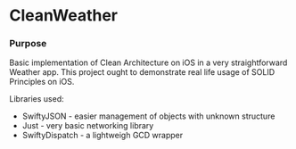 # CleanWeather

### Purpose

Basic implementation of Clean Architecture on iOS in a very straightforward Weather app. This project ought to demonstrate real life usage of SOLID Principles on iOS.

Libraries used:

 - SwiftyJSON - easier management of objects with unknown structure
 - Just - very basic networking library
 - SwiftyDispatch - a lightweigh GCD wrapper 
